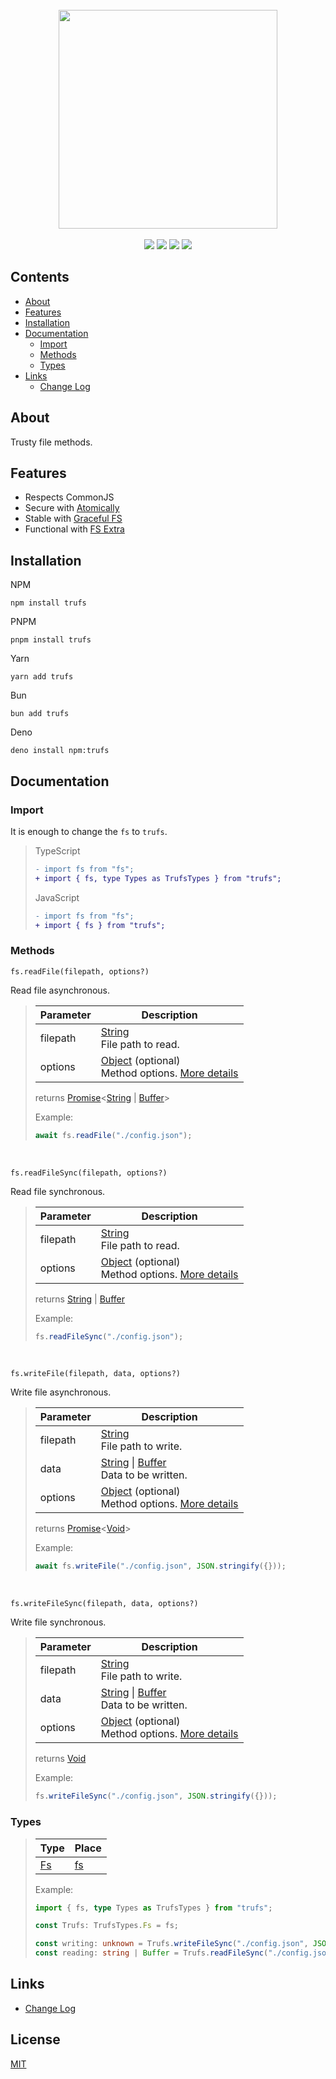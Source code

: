 [Function]: https://developer.mozilla.org/en-US/docs/Web/JavaScript/Reference/Global_Objects/Function
[Promise]: https://developer.mozilla.org/en-US/docs/Web/JavaScript/Reference/Global_Objects/Promise
[String]: https://developer.mozilla.org/en-US/docs/Web/JavaScript/Reference/Global_Objects/String
[Number]: https://developer.mozilla.org/en-US/docs/Web/JavaScript/Reference/Global_Objects/Number
[Object]: https://developer.mozilla.org/en-US/docs/Web/JavaScript/Reference/Global_Objects/Object
[Array]: https://developer.mozilla.org/en-US/docs/Web/JavaScript/Reference/Global_Objects/Array
[Boolean]: https://developer.mozilla.org/en-US/docs/Web/JavaScript/Reference/Global_Objects/Boolean
[Buffer]: https://developer.mozilla.org/en-US/docs/Web/JavaScript/Reference/Global_Objects/ArrayBuffer
[Void]: https://developer.mozilla.org/en-US/docs/Web/JavaScript/Reference/Global_Objects/Undefined

[Fs]: ./src/types/Fs.type.ts

<div align="center">
  <br/>
  <img src="https://i.ibb.co/JWCLvM2Q/unknown.png" width="350px"/>
  <br/>
  <br/>
  <img src="https://img.shields.io/npm/v/trufs?label=version&color=%23633BFF"/>
  <img src="https://img.shields.io/npm/l/trufs?label=license&color=%23633BFF"/>
  <img src="https://img.shields.io/node/v/trufs?label=node&color=%2300927F"/>
  <img src="https://img.shields.io/npm/dt/trufs?label=downloads&color=%2300927F"/>
</div>

## Contents

- [About](#about)
- [Features](#features)
- [Installation](#installation)
- [Documentation](#documentation)
  - [Import](#import)
  - [Methods](#methods)
  - [Types](#types)
- [Links](#links)
  - [Change Log](CHANGELOG.md)

## About

Trusty file methods.

## Features

- Respects CommonJS
- Secure with [Atomically](https://github.com/fabiospampinato/atomically)
- Stable with [Graceful FS](https://github.com/isaacs/node-graceful-fs)
- Functional with [FS Extra](https://github.com/jprichardson/node-fs-extra)

## Installation

NPM

```shell
npm install trufs
```

PNPM

```shell
pnpm install trufs
```

Yarn

```shell
yarn add trufs
```

Bun

```shell
bun add trufs
```

Deno

```shell
deno install npm:trufs
```

## Documentation

### Import

It is enough to change the `fs` to `trufs`.

> TypeScript
>
> ```diff
> - import fs from "fs";
> + import { fs, type Types as TrufsTypes } from "trufs";
> ```
>
>
> JavaScript
>
> ```diff
> - import fs from "fs";
> + import { fs } from "trufs";
> ```

### Methods

`fs.readFile(filepath, options?)`

Read file asynchronous.

> | Parameter | Description |
> | --- | --- |
> | filepath | [String]<br/>File path to read. |
> | options | [Object] (optional)<br/>Method options. [More details](https://github.com/fabiospampinato/atomically?tab=readme-ov-file#usage) |
>
> returns [Promise]<[String] | [Buffer]>
>
>
> Example:
>
> ```javascript
> await fs.readFile("./config.json");
> ```

<br/>

`fs.readFileSync(filepath, options?)`

Read file synchronous.

> | Parameter | Description |
> | --- | --- |
> | filepath | [String]<br/>File path to read. |
> | options | [Object] (optional)<br/>Method options. [More details](https://github.com/fabiospampinato/atomically?tab=readme-ov-file#usage) |
>
> returns [String] | [Buffer]
>
>
> Example:
>
> ```javascript
> fs.readFileSync("./config.json");
> ```

<br/>

`fs.writeFile(filepath, data, options?)`

Write file asynchronous.

> | Parameter | Description |
> | --- | --- |
> | filepath | [String]<br/>File path to write. |
> | data | [String] \| [Buffer]<br/>Data to be written. |
> | options | [Object] (optional)<br/>Method options. [More details](https://github.com/fabiospampinato/atomically?tab=readme-ov-file#usage) |
>
> returns [Promise]<[Void]>
>
>
> Example:
>
> ```javascript
> await fs.writeFile("./config.json", JSON.stringify({}));
> ```

<br/>

`fs.writeFileSync(filepath, data, options?)`

Write file synchronous.

> | Parameter | Description |
> | --- | --- |
> | filepath | [String]<br/>File path to write. |
> | data | [String] \| [Buffer]<br/>Data to be written. |
> | options | [Object] (optional)<br/>Method options. [More details](https://github.com/fabiospampinato/atomically?tab=readme-ov-file#usage) |
>
> returns [Void]
>
>
> Example:
>
> ```javascript
> fs.writeFileSync("./config.json", JSON.stringify({}));
> ```

### Types

> | Type | Place |
> | --- | --- |
> | [Fs] | [fs](#methods) |
>
>
> Example:
>
> ```typescript
> import { fs, type Types as TrufsTypes } from "trufs";
>
> const Trufs: TrufsTypes.Fs = fs;
>
> const writing: unknown = Trufs.writeFileSync("./config.json", JSON.stringify({}));
> const reading: string | Buffer = Trufs.readFileSync("./config.json");
> ```

## Links

- [Change Log](CHANGELOG.md)

## License

[MIT](LICENSE.md)